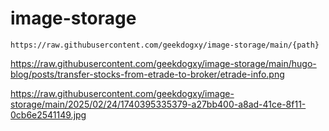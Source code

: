 # image-storage

`https://raw.githubusercontent.com/geekdogxy/image-storage/main/{path}`

https://raw.githubusercontent.com/geekdogxy/image-storage/main/hugo-blog/posts/transfer-stocks-from-etrade-to-broker/etrade-info.png

https://raw.githubusercontent.com/geekdogxy/image-storage/main/2025/02/24/1740395335379-a27bb400-a8ad-41ce-8f11-0cb6e2541149.jpg
